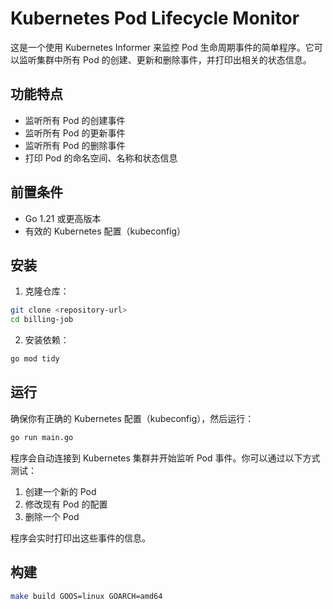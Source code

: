 # Kubernetes Pod Lifecycle Monitor

这是一个使用 Kubernetes Informer 来监控 Pod 生命周期事件的简单程序。它可以监听集群中所有 Pod 的创建、更新和删除事件，并打印出相关的状态信息。

## 功能特点

- 监听所有 Pod 的创建事件
- 监听所有 Pod 的更新事件
- 监听所有 Pod 的删除事件
- 打印 Pod 的命名空间、名称和状态信息

## 前置条件

- Go 1.21 或更高版本
- 有效的 Kubernetes 配置（kubeconfig）

## 安装

1. 克隆仓库：
```bash
git clone <repository-url>
cd billing-job
```

2. 安装依赖：
```bash
go mod tidy
```

## 运行

确保你有正确的 Kubernetes 配置（kubeconfig），然后运行：

```bash
go run main.go
```

程序会自动连接到 Kubernetes 集群并开始监听 Pod 事件。你可以通过以下方式测试：

1. 创建一个新的 Pod
2. 修改现有 Pod 的配置
3. 删除一个 Pod

程序会实时打印出这些事件的信息。

## 构建
```bash
make build GOOS=linux GOARCH=amd64 
```


